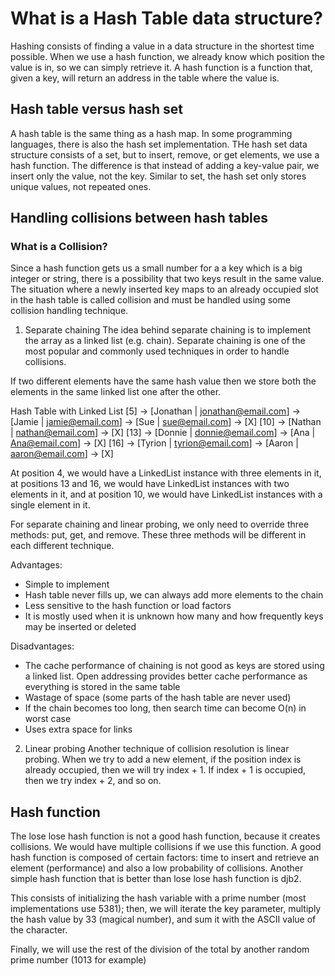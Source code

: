# What is a Hash Table data structure?

Hashing consists of finding a value in a data structure in the shortest time possible. When we use a hash function, we already know which position the value is in, so we can simply retrieve it. A hash function is a function that, given a key, will return an address in the table where the value is. 

## Hash table versus hash set

A hash table is the same thing as a hash map. In some programming languages, there is also the hash set implementation. THe hash set data structure consists of a set, but to insert, remove, or get elements, we use a hash function. The difference is that instead of adding a key-value pair, we insert only the value, not the key. Similar to set, the hash set only stores unique values, not repeated ones.

## Handling collisions between hash tables

### What is a Collision? 
Since a hash function gets us a small number for a a key which is a big integer or string, there is a possibility that two keys result in the same value. The situation where a newly inserted key maps to an already occupied slot in the hash table is called collision and must be handled using some collision handling technique.

1. Separate chaining
The idea behind separate chaining is to implement the array as a linked list (e.g. chain). Separate chaining is one of the most popular and commonly used techniques in order to handle collisions.

If two different elements have the same hash value then we store both the elements in the same linked list one after the other.

Hash Table with Linked List
[5] -> [Jonathan | jonathan@email.com] -> [Jamie | jamie@email.com] -> [Sue | sue@email.com] -> [X]
[10] -> [Nathan | nathan@email.com] -> [X]
[13] -> [Donnie | donnie@email.com] -> [Ana | Ana@email.com] -> [X]
[16] -> [Tyrion | tyrion@email.com] -> [Aaron | aaron@email.com] -> [X]

At position 4, we would have a LinkedList instance with three elements in it, at positions 13 and 16, we would have LinkedList instances with two elements in it, and at position 10, we would have LinkedList instances with a single element in it.

For separate chaining and linear probing, we only need to override three methods: put, get, and remove. These three methods will be different in each different technique. 

Advantages:
- Simple to implement
- Hash table never fills up, we can always add more elements to the chain
- Less sensitive to the hash function or load factors
- It is mostly used when it is unknown how many and how frequently keys may be inserted or deleted

Disadvantages: 
- The cache performance of chaining is not good as keys are stored using a linked list. Open addressing provides better cache performance as everything is stored in the same table
- Wastage of space (some parts of the hash table are never used)
- If the chain becomes too long, then search time can become O(n) in worst case
- Uses extra space for links

2. Linear probing
Another technique of collision resolution is linear probing. When we try to add a new element, if the position index is already occupied, then we will try index + 1. If index + 1 is occupied, then we try index + 2, and so on.

## Hash function
The lose lose hash function is not a good hash function, because it creates collisions. We would have multiple collisions if we use this function. A good hash function is composed of certain factors: time to insert and retrieve an element (performance) and also a low probability of collisions. Another simple hash function that is better than lose lose hash function is djb2. 

This consists of initializing the hash variable with a prime number (most implementations use 5381); then, we will iterate the key parameter, multiply the hash value by 33 (magical number), and sum it with the ASCII value of the character.

Finally, we will use the rest of the division of the total by another random prime number (1013 for example)